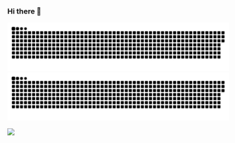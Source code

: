 ### Hi there 👋

![github contribution grid snake animation](https://raw.githubusercontent.com/HODUCVU/HODUCVU/output/github-contribution-grid-snake-dark.svg#gh-dark-mode-only)
![github contribution grid snake animation](https://raw.githubusercontent.com/HODUCVU/HODUCVU/output/github-contribution-grid-snake.svg#gh-light-mode-only)

![](https://komarev.com/ghpvc/?username=HODUCVU)

